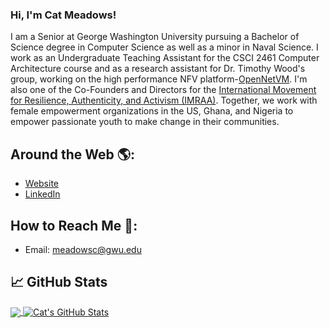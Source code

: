 ### Hi, I'm Cat Meadows!

I am a Senior at George Washington University pursuing a Bachelor of Science degree in Computer Science as well as a minor in Naval Science. I work as an Undergraduate Teaching Assistant for the CSCI 2461 Computer Architecture course and as a research assistant for Dr. Timothy Wood's group, working on the high performance NFV platform-[OpenNetVM](http://sdnfv.github.io/onvm/). I'm also one of the Co-Founders and Directors for the [International Movement for Resilience, Authenticity, and Activism (IMRAA)](https://imraacoalition.github.io). Together, we work with female empowerment organizations in the US, Ghana, and Nigeria to empower passionate youth to make change in their communities. 

## Around the Web :earth_americas:: 
- [Website](https://catherinemeadows.github.io)
- [LinkedIn](https://www.linkedin.com/in/catherine-meadows-she-her-hers-03560b182)

## How to Reach Me :email::
- Email: meadowsc@gwu.edu

## &#x1f4c8; GitHub Stats
<a href="https://github.com/catherinemeadows/catherinemeadows">
  <img align="center" src="https://github-readme-stats.vercel.app/api/top-langs/?username=catherinemeadows&hide=java,html&title_color=ffffff&text_color=c9cacc&icon_color=2bbc8a&bg_color=1d1f21" />
</a>
<a href="https://github.com/catherinemeadows/catherinemeadows">
  <img align="center" src="https://github-readme-stats.vercel.app/api?username=catherinemeadows&show_icons=true&line_height=27&count_private=true&title_color=ffffff&text_color=c9cacc&icon_color=2bbc8a&bg_color=1d1f21" alt="Cat's GitHub Stats" />
</a>

